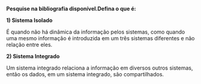 **Pesquise na bibliografia disponível.Defina o que é:**


**1) Sistema Isolado**

É quando não há dinâmica da informação pelos sistemas, como quando uma mesmo informação é introduzida em um três sistemas diferentes e não relação entre eles.


**2) Sistema Integrado**

Um sistema integrado relaciona a informação em diversos outros sistemas, então os dados, em um sistema integrado, são compartilhados.
